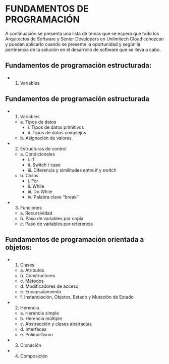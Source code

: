 # FUNDAMENTOS DE PROGRAMACIÓN

A continuación se presenta una lista de temas que se espera que todo los Arquitectos de
Software y Senior Developers en Unlimitech Cloud conozcan y puedan aplicarlo cuando se
presente la oportunidad y según la pertinencia de la solución en el desarrollo de software
que se lleva a cabo.

## Fundamentos de programación estructurada:
- 1. Variables
## Fundamentos de programación estructurada
- 1. Variables<br />
	- a. Tipos de datos
		- i. Tipos de datos primitivos
		- ii. Tipos de datos complejos
	- b. Asignación de valores
- 2. Estructuras de control
	- a. Condicionales
		- i. If
		- ii. Switch / case
		- iii. Diferencia y similitudes entre if y switch
	- b. Ciclos
		- i. For
		- ii. While
		- iii. Do While
		- iv. Palabra clave “break”
- 3. Funciones
	- a. Recursividad
	- b. Paso de variables por copia
	- c. Paso de variables por referencia

## Fundamentos de programación orientada a objetos:
- 1. Clases
	- a. Atributos
	- b. Constructores
	- c. Métodos
	- d. Modificadores de acceso
	- e. Encapsulamiento
	- f. Instanciación, Objetos, Estado y Mutación de Estado
- 2. Herencia
	- a. Herencia simple
	- b. Herencia múltiple
	- c. Abstracción y clases abstractas
	- d. Interfaces
	- e. Polimorfismo
- 3. Clonación
- 4. Composición
